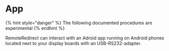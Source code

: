 # App



{% hint style="danger" %}
The following documented procedures are experimental
{% endhint %}

RemoteRedirect can interact with an Adroid app running on Android phones located next to your display boards with an USB-RS232-adapter.&#x20;
